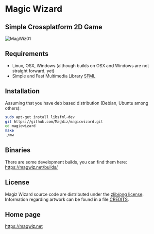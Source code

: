 # Magic Wizard

## Simple Crossplatform 2D Game

![MagWiz01](https://magwiz.net/img/screenshots/MagicWizard_001.png)

## Requirements

* Linux, OSX, Windows (although builds on OSX and Windows are not straight forward, yet)
* Simple and Fast Multimedia Library [SFML](http://www.sfml-dev.org/) 

## Installation

Assuming that you have deb based distribution (Debian, Ubuntu among others):
```sh
sudo apt-get install libsfml-dev
git https://github.com/MagWiz/magicwizard.git
cd magicwizard
make 
./mw
```
## Binaries

There are some development builds, you can find them here: https://magwiz.net/builds/

## License

Magiz Wizard source code are distributed under the [zlib/png license](LICENSE). Information regarding artwork can be found in a file [CREDITS](CREDITS).

## Home page

https://magwiz.net

